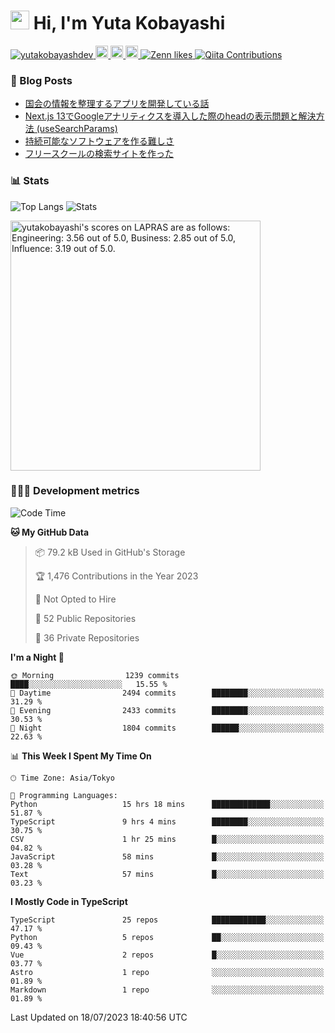 <h1><img src="https://emojis.slackmojis.com/emojis/images/1613942336/14158/balloons.gif?1613942336" width="30"/> Hi, I'm Yuta Kobayashi</h1>

<p align="left"> 
  <a href="https://github.com/yutakobayashidev/yutakobayashidev/">
    <img src="https://komarev.com/ghpvc/?username=yutakobayashdev" alt="yutakobayashdev" />
  </a>
  <a href="https://mastodon.social/@yutakobayashi">
    <img height="20" src="https://img.shields.io/mastodon/follow/107202517736161782?domain=https%3A%2F%2Fmastodon.social&label=Mastodon&logo=mastodon&style=plastic" />
  </a>
  <a href="https://github.com/yutakobayashidev">
    <img height="20" src="https://img.shields.io/github/followers/yutakobayashidev?label=follow&logo=github&style=flat" />
  </a>
  <a href="https://www.reddit.com/user/yutakobayashi">
    <img height="20" src="https://img.shields.io/reddit/user-karma/combined/yutakobayashi?label=Reddit&logo=reddit&style=flat" />
  </a>
  <a href="https://zenn.dev/yutakobayashi">
    <img src="https://badgen.org/img/zenn/yutakobayashi/likes?style=plastic" alt="Zenn likes" />
  </a>
  <a href="https://qiita.com/yutakobayashi">
    <img src="https://badgen.org/img/qiita/yutakobayashi/contributions?style=plastic" alt="Qiita Contributions" />
  </a>
</p>

### 📕 Blog Posts

<!-- BLOG-POST-LIST:START -->
- [国会の情報を整理するアプリを開発している話](https://yutakobayashi.dev/blog/capitalens)
- [Next.js 13でGoogleアナリティクスを導入した際のheadの表示問題と解決方法 &lpar;useSearchParams&rpar;](https://zenn.dev/yutakobayashi/articles/head-google-analytics)
- [持続可能なソフトウェアを作る難しさ](https://yutakobayashi.dev/blog/sustainable-software)
- [フリースクールの検索サイトを作った](https://yutakobayashi.dev/blog/freeschool-search)
<!-- BLOG-POST-LIST:END -->

### 📊 Stats

![Top Langs](https://github-readme-stats.vercel.app/api/top-langs/?username=yutakobayashidev)
![Stats](https://github-readme-stats.vercel.app/api?username=yutakobayashidev&count_private=true&show_icons=true&line_height=40)

<!--START_SECTION:lapras-card-->
<p ><a href="https://lapras.com/public/yutakobayashi" target="_blank" rel="noopener noreferrer"><img alt="yutakobayashi's scores on LAPRAS are as follows: Engineering: 3.56 out of 5.0, Business: 2.85 out of 5.0, Influence: 3.19 out of 5.0." src="https://lapras-card-generator.vercel.app/api/svg?e=3.56&b=2.85&i=3.19&b1=%23020e27&b2=%230e5593&i1=%2303102f&i2=%231688bf&l=en" width="400" ></a></p>
<!--END_SECTION:lapras-card-->

### 👩🏻‍💻 Development metrics

<!--START_SECTION:waka-->
![Code Time](http://img.shields.io/badge/Code%20Time-1%2C460%20hrs%2012%20mins-blue)

**🐱 My GitHub Data** 

> 📦 79.2 kB Used in GitHub's Storage 
 > 
> 🏆 1,476 Contributions in the Year 2023
 > 
> 🚫 Not Opted to Hire
 > 
> 📜 52 Public Repositories 
 > 
> 🔑 36 Private Repositories 
 > 
**I'm a Night 🦉** 

```text
🌞 Morning                1239 commits        ████░░░░░░░░░░░░░░░░░░░░░   15.55 % 
🌆 Daytime                2494 commits        ████████░░░░░░░░░░░░░░░░░   31.29 % 
🌃 Evening                2433 commits        ████████░░░░░░░░░░░░░░░░░   30.53 % 
🌙 Night                  1804 commits        ██████░░░░░░░░░░░░░░░░░░░   22.63 % 
```


📊 **This Week I Spent My Time On** 

```text
🕑︎ Time Zone: Asia/Tokyo

💬 Programming Languages: 
Python                   15 hrs 18 mins      █████████████░░░░░░░░░░░░   51.87 % 
TypeScript               9 hrs 4 mins        ████████░░░░░░░░░░░░░░░░░   30.75 % 
CSV                      1 hr 25 mins        █░░░░░░░░░░░░░░░░░░░░░░░░   04.82 % 
JavaScript               58 mins             █░░░░░░░░░░░░░░░░░░░░░░░░   03.28 % 
Text                     57 mins             █░░░░░░░░░░░░░░░░░░░░░░░░   03.23 % 
```

**I Mostly Code in TypeScript** 

```text
TypeScript               25 repos            ████████████░░░░░░░░░░░░░   47.17 % 
Python                   5 repos             ██░░░░░░░░░░░░░░░░░░░░░░░   09.43 % 
Vue                      2 repos             █░░░░░░░░░░░░░░░░░░░░░░░░   03.77 % 
Astro                    1 repo              ░░░░░░░░░░░░░░░░░░░░░░░░░   01.89 % 
Markdown                 1 repo              ░░░░░░░░░░░░░░░░░░░░░░░░░   01.89 % 
```




 Last Updated on 18/07/2023 18:40:56 UTC
<!--END_SECTION:waka-->

